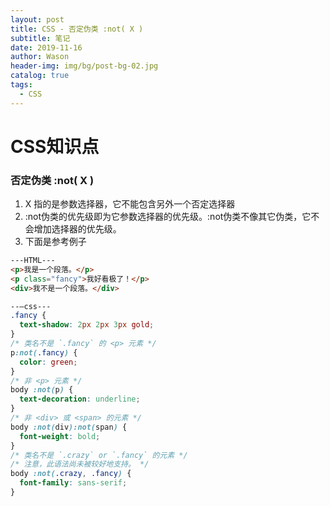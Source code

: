 ```yaml
---
layout: post
title: CSS - 否定伪类 :not( X )
subtitle: 笔记
date: 2019-11-16
author: Wason
header-img: img/bg/post-bg-02.jpg
catalog: true
tags:
  - CSS
---
```


# CSS知识点 #
### 否定伪类 :not( X ) ###

1. X 指的是参数选择器，它不能包含另外一个否定选择器
2. :not伪类的优先级即为它参数选择器的优先级。:not伪类不像其它伪类，它不会增加选择器的优先级。
3. 下面是参考例子

```html
---HTML---
<p>我是一个段落。</p>
<p class="fancy">我好看极了！</p>
<div>我不是一个段落。</div>
```
```css
--—css---
.fancy {
  text-shadow: 2px 2px 3px gold;
}
/* 类名不是 `.fancy` 的 <p> 元素 */
p:not(.fancy) {
  color: green;
}
/* 非 <p> 元素 */
body :not(p) {
  text-decoration: underline;
}
/* 非 <div> 或 <span> 的元素 */
body :not(div):not(span) {
  font-weight: bold;
}
/* 类名不是 `.crazy` or `.fancy` 的元素 */
/* 注意，此语法尚未被较好地支持。 */
body :not(.crazy, .fancy) {
  font-family: sans-serif;
}
```

